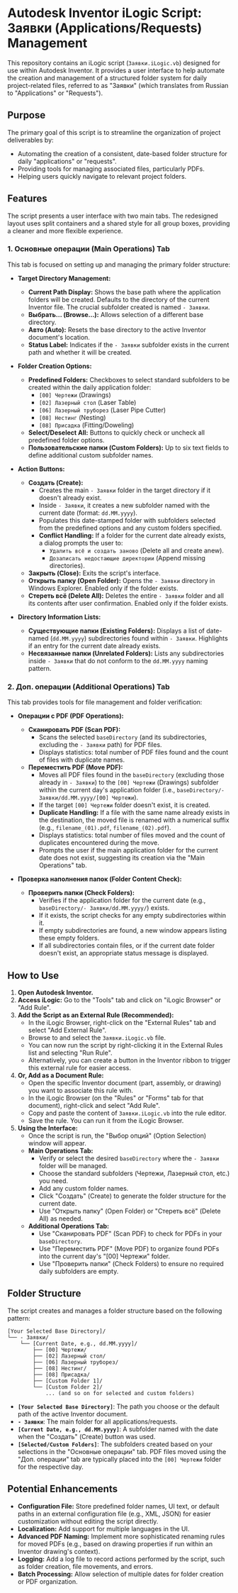 # Autodesk Inventor iLogic Script: Заявки (Applications/Requests) Management

This repository contains an iLogic script (`Заявки.iLogic.vb`) designed for use within Autodesk Inventor. It provides a user interface to help automate the creation and management of a structured folder system for daily project-related files, referred to as "Заявки" (which translates from Russian to "Applications" or "Requests").

## Purpose

The primary goal of this script is to streamline the organization of project deliverables by:

*   Automating the creation of a consistent, date-based folder structure for daily "applications" or "requests".
*   Providing tools for managing associated files, particularly PDFs.
*   Helping users quickly navigate to relevant project folders.

## Features

The script presents a user interface with two main tabs.
The redesigned layout uses split containers and a shared style for all group boxes, providing a cleaner and more flexible experience.

### 1. Основные операции (Main Operations) Tab

This tab is focused on setting up and managing the primary folder structure:

*   **Target Directory Management:**
    *   **Current Path Display:** Shows the base path where the application folders will be created. Defaults to the directory of the current Inventor file. The crucial subfolder created is named `- Заявки`.
    *   **Выбрать... (Browse...):** Allows selection of a different base directory.
    *   **Авто (Auto):** Resets the base directory to the active Inventor document's location.
    *   **Status Label:** Indicates if the `- Заявки` subfolder exists in the current path and whether it will be created.

*   **Folder Creation Options:**
    *   **Predefined Folders:** Checkboxes to select standard subfolders to be created within the daily application folder:
        *   `[00] Чертежи` (Drawings)
        *   `[02] Лазерный стол` (Laser Table)
        *   `[06] Лазерный труборез` (Laser Pipe Cutter)
        *   `[08] Нестинг` (Nesting)
        *   `[08] Присадка` (Fitting/Doweling)
    *   **Select/Deselect All:** Buttons to quickly check or uncheck all predefined folder options.
    *   **Пользовательские папки (Custom Folders):** Up to six text fields to define additional custom subfolder names.

*   **Action Buttons:**
    *   **Создать (Create):**
        *   Creates the main `- Заявки` folder in the target directory if it doesn't already exist.
        *   Inside `- Заявки`, it creates a new subfolder named with the current date (format: `dd.MM.yyyy`).
        *   Populates this date-stamped folder with subfolders selected from the predefined options and any custom folders specified.
        *   **Conflict Handling:** If a folder for the current date already exists, a dialog prompts the user to:
            *   `Удалить всё и создать заново` (Delete all and create anew).
            *   `Дозаписать недостающие директории` (Append missing directories).
    *   **Закрыть (Close):** Exits the script's interface.
    *   **Открыть папку (Open Folder):** Opens the `- Заявки` directory in Windows Explorer. Enabled only if the folder exists.
    *   **Стереть всё (Delete All):** Deletes the entire `- Заявки` folder and all its contents after user confirmation. Enabled only if the folder exists.

*   **Directory Information Lists:**
    *   **Существующие папки (Existing Folders):** Displays a list of date-named (`dd.MM.yyyy`) subdirectories found within `- Заявки`. Highlights if an entry for the current date already exists.
    *   **Несвязанные папки (Unrelated Folders):** Lists any subdirectories inside `- Заявки` that do not conform to the `dd.MM.yyyy` naming pattern.

### 2. Доп. операции (Additional Operations) Tab

This tab provides tools for file management and folder verification:

*   **Операции с PDF (PDF Operations):**
    *   **Сканировать PDF (Scan PDF):**
        *   Scans the selected `baseDirectory` (and its subdirectories, excluding the `- Заявки` path) for PDF files.
        *   Displays statistics: total number of PDF files found and the count of files with duplicate names.
    *   **Переместить PDF (Move PDF):**
        *   Moves all PDF files found in the `baseDirectory` (excluding those already in `- Заявки`) to the `[00] Чертежи` (Drawings) subfolder within the current day's application folder (i.e., `baseDirectory/- Заявки/dd.MM.yyyy/[00] Чертежи`).
        *   If the target `[00] Чертежи` folder doesn't exist, it is created.
        *   **Duplicate Handling:** If a file with the same name already exists in the destination, the moved file is renamed with a numerical suffix (e.g., `filename_(01).pdf`, `filename_(02).pdf`).
        *   Displays statistics: total number of files moved and the count of duplicates encountered during the move.
        *   Prompts the user if the main application folder for the current date does not exist, suggesting its creation via the "Main Operations" tab.

*   **Проверка наполнения папок (Folder Content Check):**
    *   **Проверить папки (Check Folders):**
        *   Verifies if the application folder for the current date (e.g., `baseDirectory/- Заявки/dd.MM.yyyy/`) exists.
        *   If it exists, the script checks for any empty subdirectories within it.
        *   If empty subdirectories are found, a new window appears listing these empty folders.
        *   If all subdirectories contain files, or if the current date folder doesn't exist, an appropriate status message is displayed.

## How to Use

1.  **Open Autodesk Inventor.**
2.  **Access iLogic:** Go to the "Tools" tab and click on "iLogic Browser" or "Add Rule".
3.  **Add the Script as an External Rule (Recommended):**
    *   In the iLogic Browser, right-click on the "External Rules" tab and select "Add External Rule".
    *   Browse to and select the `Заявки.iLogic.vb` file.
    *   You can now run the script by right-clicking it in the External Rules list and selecting "Run Rule".
    *   Alternatively, you can create a button in the Inventor ribbon to trigger this external rule for easier access.
4.  **Or, Add as a Document Rule:**
    *   Open the specific Inventor document (part, assembly, or drawing) you want to associate this rule with.
    *   In the iLogic Browser (on the "Rules" or "Forms" tab for that document), right-click and select "Add Rule".
    *   Copy and paste the content of `Заявки.iLogic.vb` into the rule editor.
    *   Save the rule. You can run it from the iLogic Browser.
5.  **Using the Interface:**
    *   Once the script is run, the "Выбор опций" (Option Selection) window will appear.
    *   **Main Operations Tab:**
        *   Verify or select the desired `baseDirectory` where the `- Заявки` folder will be managed.
        *   Choose the standard subfolders (Чертежи, Лазерный стол, etc.) you need.
        *   Add any custom folder names.
        *   Click "Создать" (Create) to generate the folder structure for the current date.
        *   Use "Открыть папку" (Open Folder) or "Стереть всё" (Delete All) as needed.
    *   **Additional Operations Tab:**
        *   Use "Сканировать PDF" (Scan PDF) to check for PDFs in your `baseDirectory`.
        *   Use "Переместить PDF" (Move PDF) to organize found PDFs into the current day's "[00] Чертежи" folder.
        *   Use "Проверить папки" (Check Folders) to ensure no required daily subfolders are empty.

## Folder Structure

The script creates and manages a folder structure based on the following pattern:

```
[Your Selected Base Directory]/
└── - Заявки/
    └── [Current Date, e.g., dd.MM.yyyy]/
        ├── [00] Чертежи/
        ├── [02] Лазерный стол/
        ├── [06] Лазерный труборез/
        ├── [08] Нестинг/
        ├── [08] Присадка/
        ├── [Custom Folder 1]/
        └── [Custom Folder 2]/
            ... (and so on for selected and custom folders)
```

*   **`[Your Selected Base Directory]`**: The path you choose or the default path of the active Inventor document.
*   **`- Заявки`**: The main folder for all applications/requests.
*   **`[Current Date, e.g., dd.MM.yyyy]`**: A subfolder named with the date when the "Создать" (Create) button was used.
*   **`[Selected/Custom Folders]`**: The subfolders created based on your selections in the "Основные операции" tab. PDF files moved using the "Доп. операции" tab are typically placed into the `[00] Чертежи` folder for the respective day.

## Potential Enhancements

*   **Configuration File:** Store predefined folder names, UI text, or default paths in an external configuration file (e.g., XML, JSON) for easier customization without editing the script directly.
*   **Localization:** Add support for multiple languages in the UI.
*   **Advanced PDF Naming:** Implement more sophisticated renaming rules for moved PDFs (e.g., based on drawing properties if run within an Inventor drawing's context).
*   **Logging:** Add a log file to record actions performed by the script, such as folder creation, file movements, and errors.
*   **Batch Processing:** Allow selection of multiple dates for folder creation or PDF organization.
